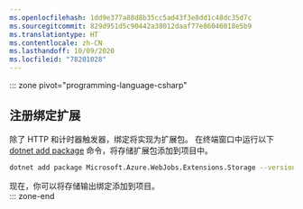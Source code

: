 ```yaml
---
ms.openlocfilehash: 1dd9e377a88d8b35cc5ad43f3e8dd1c48dc35d7c
ms.sourcegitcommit: 829d951d5c90442a38012daaf77e86046018e5b9
ms.translationtype: HT
ms.contentlocale: zh-CN
ms.lasthandoff: 10/09/2020
ms.locfileid: "78201028"
---
```

::: zone pivot="programming-language-csharp"  
## <a name="register-binding-extensions"></a>注册绑定扩展

除了 HTTP 和计时器触发器，绑定将实现为扩展包。 在终端窗口中运行以下 [dotnet add package](/dotnet/core/tools/dotnet-add-package) 命令，将存储扩展包添加到项目中。

```bash
dotnet add package Microsoft.Azure.WebJobs.Extensions.Storage --version 3.0.4
```

现在，你可以将存储输出绑定添加到项目。  
::: zone-end  